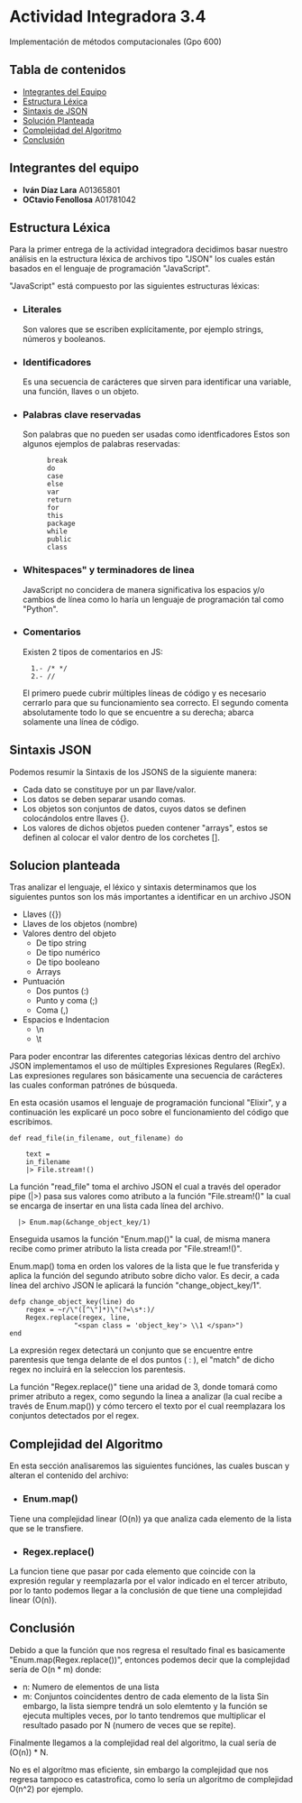 # Actividad Integradora 3.4
Implementación de métodos computacionales (Gpo 600) 
## Tabla de contenidos

- [Integrantes del Equipo](#integrantes-del-equipo)
- [Estructura Léxica](#estructura-lexica)
- [Sintaxis de JSON](#sintaxis-json)
- [Solución Planteada](#solucion-planteada)
- [Complejidad del Algoritmo](#complejidad-del-algoritmo)
- [Conclusión](#conclusión)

## Integrantes del equipo

 - **Iván Díaz Lara** A01365801 
 - **OCtavio Fenollosa** A01781042


## Estructura Léxica

Para la primer entrega de la actividad integradora decidimos basar nuestro análisis en la estructura léxica de archivos tipo "JSON" los cuales están basados en el lenguaje de programación "JavaScript".

"JavaScript" está compuesto por las siguientes estructuras léxicas: 
- ### Literales
    Son valores que se escriben explícitamente, por ejemplo strings, números y booleanos.
- ### Identificadores
    Es una secuencia de carácteres que sirven para identificar una variable, una función, llaves o un objeto.
- ### Palabras clave reservadas
    Son palabras que no pueden ser usadas como identficadores
    Estos son algunos ejemplos de palabras reservadas:
    
            break
            do
            case
            else
            var
            return
            for
            this
            package
            while
            public
            class
    
- ### Whitespaces" y terminadores de linea
    JavaScript no concidera de manera significativa los espacios y/o cambios de línea como lo haría un lenguaje de programación tal como "Python". 
- ### Comentarios
    Existen 2 tipos de comentarios en JS:

        1.- /* */
        2.- //

    El primero puede cubrir múltiples líneas de código y es necesario cerrarlo para que su funcionamiento sea correcto.
    El segundo comenta absolutamente todo lo que se encuentre a su derecha; abarca solamente una línea de código.

## Sintaxis JSON
Podemos resumir la Sintaxis de los JSONS de la siguiente manera:
- Cada dato se constituye por un par llave/valor.
- Los datos se deben separar usando comas.
- Los objetos son conjuntos de datos, cuyos datos se definen colocándolos entre llaves {}.
- Los valores de dichos objetos pueden contener "arrays", estos se definen al colocar el valor dentro de los corchetes [].

## Solucion planteada

Tras analizar el lenguaje, el léxico y sintaxis determinamos que los siguientes puntos son los más importantes a identificar en un archivo JSON

- Llaves ({})
- Llaves de los objetos (nombre)
- Valores dentro del objeto
    - De tipo string
    - De tipo numérico 
    - De tipo booleano
    - Arrays
- Puntuación 
    - Dos puntos (:)
    - Punto y coma (;)
    - Coma (,)
- Espacios e Indentacion
    - \n
    - \t

Para poder encontrar las diferentes categorias léxicas dentro del archivo JSON implementamos el uso de múltiples Expresiones Regulares (RegEx).
Las expresiones regulares son básicamente una secuencia de carácteres las cuales conforman patrónes de búsqueda.

En esta ocasión usamos el lenguaje de programación funcional "Elixir", y a continuación les explicaré un poco sobre el funcionamiento del código que escribimos.

    def read_file(in_filename, out_filename) do
        
        text =
        in_filename
        |> File.stream!()

La función "read_file" toma el archivo JSON el cual a través del operador pipe (|>) pasa sus valores como atributo a la función "File.stream!()" la cual se encarga de insertar en una lista cada línea del archivo.

      |> Enum.map(&change_object_key/1)

Enseguida usamos la función "Enum.map()" la cual, de misma manera recibe como primer atributo la lista creada por "File.stream!()". 

Enum.map() toma en orden los valores de la lista que le fue transferida y aplica la función del segundo atributo sobre dicho valor. Es decir, a cada línea del archivo JSON le aplicará la función "change_object_key/1".

    defp change_object_key(line) do
        regex = ~r/\"([^\"]*)\"(?=\s*:)/
        Regex.replace(regex, line,
                    "<span class = 'object_key'> \\1 </span>")
    end

La expresión regex detectará un conjunto que se encuentre entre parentesis que tenga delante de el dos puntos ( : ), el "match" de dicho regex no incluirá en la seleccion los parentesis.

La función "Regex.replace()" tiene una aridad de 3, donde tomará como primer atributo a regex, como segundo la linea a analizar (la cual recibe a través de Enum.map()) y cómo tercero el texto por el cual reemplazara los conjuntos detectados por el regex.

## Complejidad del Algoritmo

En esta sección analisaremos las siguientes funciónes, las cuales buscan y alteran el contenido del archivo:
- ### Enum.map()
Tiene una complejidad linear (O(n)) ya que analiza cada elemento de la lista que se le transfiere.
- ### Regex.replace()
La funcion tiene que pasar por cada elemento que coincide con la expresión regular y reemplazarla por el valor indicado en el tercer atributo, por lo tanto podemos llegar a la conclusión de que tiene una complejidad linear (O(n)).

## Conclusión
Debido a que la función que nos regresa el resultado final es basicamente "Enum.map(Regex.replace())", entonces podemos decir que la complejidad sería de O(n * m) donde:
- n: Numero de elementos de una lista 
- m: Conjuntos coincidentes dentro de cada elemento de la lista 
Sin embargo, la lista siempre tendrá un solo elemtento y la función se ejecuta multiples veces, por lo tanto tendremos que multiplicar el resultado pasado por N (numero de veces que se repite).

Finalmente llegamos a la complejidad real del algoritmo, la cual sería de (O(n)) * N.

No es el algorítmo mas eficiente, sin embargo la complejidad que nos regresa tampoco es catastrofica, como lo sería un algoritmo de complejidad O(n^2) por ejemplo.


